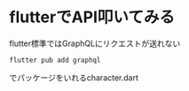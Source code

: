 # flutterでAPI叩いてみる

flutter標準ではGraphQLにリクエストが送れない

```
flutter pub add graphql
```
でパッケージをいれるcharacter.dart
